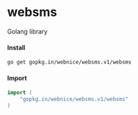 # websms

Golang library

#### Install
```bash
go get gopkg.in/webnice/websms.v1/websms
```

#### Import
```go
import (
	"gopkg.in/webnice/websms.v1/websms"
)
```
